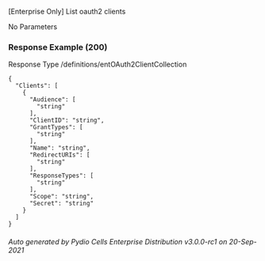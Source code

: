 






 
[Enterprise Only] List oauth2 clients  


No Parameters



### Response Example (200)
Response Type /definitions/entOAuth2ClientCollection

```
{
  "Clients": [
    {
      "Audience": [
        "string"
      ],
      "ClientID": "string",
      "GrantTypes": [
        "string"
      ],
      "Name": "string",
      "RedirectURIs": [
        "string"
      ],
      "ResponseTypes": [
        "string"
      ],
      "Scope": "string",
      "Secret": "string"
    }
  ]
}
```




###### Auto generated by Pydio Cells Enterprise Distribution v3.0.0-rc1 on 20-Sep-2021
